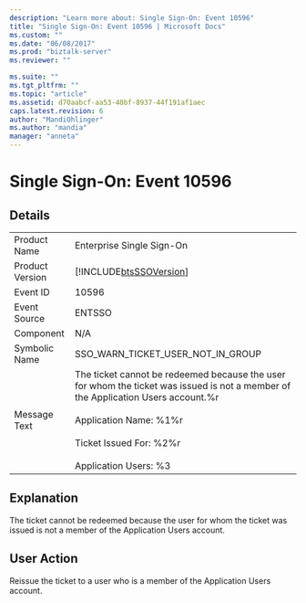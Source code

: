 ```yaml
---
description: "Learn more about: Single Sign-On: Event 10596"
title: "Single Sign-On: Event 10596 | Microsoft Docs"
ms.custom: ""
ms.date: "06/08/2017"
ms.prod: "biztalk-server"
ms.reviewer: ""

ms.suite: ""
ms.tgt_pltfrm: ""
ms.topic: "article"
ms.assetid: d70aabcf-aa53-40bf-8937-44f191af1aec
caps.latest.revision: 6
author: "MandiOhlinger"
ms.author: "mandia"
manager: "anneta"
---
```

# Single Sign-On: Event 10596
## Details  
  
|                 |                                                                                                                                                                                                                                            |
|-----------------|--------------------------------------------------------------------------------------------------------------------------------------------------------------------------------------------------------------------------------------------|
|  Product Name   |                                                                                                         Enterprise Single Sign-On                                                                                                          |
| Product Version |                                                                                         [!INCLUDE[btsSSOVersion](../includes/btsssoversion-md.md)]                                                                                         |
|    Event ID     |                                                                                                                   10596                                                                                                                    |
|  Event Source   |                                                                                                                   ENTSSO                                                                                                                   |
|    Component    |                                                                                                                    N/A                                                                                                                     |
|  Symbolic Name  |                                                                                                     SSO_WARN_TICKET_USER_NOT_IN_GROUP                                                                                                      |
|  Message Text   | The ticket cannot be redeemed because the user for whom the ticket was issued is not a member of the Application Users account.%r<br /><br /> Application Name: %1%r<br /><br /> Ticket Issued For: %2%r<br /><br /> Application Users: %3 |
  
## Explanation  
 The ticket cannot be redeemed because the user for whom the ticket was issued is not a member of the Application Users account.  
  
## User Action  
 Reissue the ticket to a user who is a member of the Application Users account.
